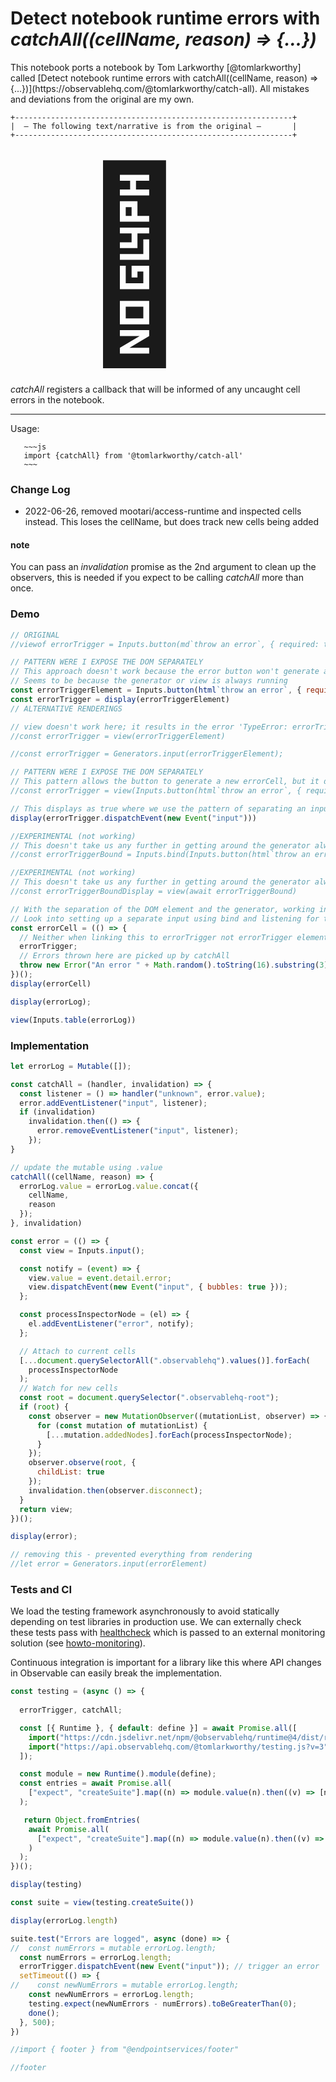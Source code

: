 # Detect notebook runtime errors with *catchAll((cellName, reason) => {...})*


<div class="tip">
This notebook ports a notebook by Tom Larkworthy [@tomlarkworthy] called [Detect notebook runtime errors with catchAll((cellName, reason) => {...})](https://observablehq.com/@tomlarkworthy/catch-all).  All mistakes and deviations from the original are my own.
</div>

```
+--------------------------------------------------------------+
|  — The following text/narrative is from the original —       |
+--------------------------------------------------------------+
```

<span style="font-size: 300px; padding-left: 100px">🚨</span>

<!--
https://observablehq.com/@tomlarkworthy/catch-all
-->


*catchAll* registers a callback that will be informed of any uncaught cell errors in the notebook. 

---
Usage:

```
   ~~~js
   import {catchAll} from '@tomlarkworthy/catch-all'
   ~~~
```

### Change Log

- 2022-06-26, removed mootari/access-runtime and inspected cells instead. This loses the cellName, but does track new cells being added
  

#### note

You can pass an *invalidation* promise as the 2nd argument to clean up the observers, this is needed if you expect to be calling *catchAll* more than once.

### Demo

<!--
// FIGURE OUT HOW TO LINK TO MUTABLE SO THAT ITS VALUE CHANGES
// const errorTriggerEl = Mutable(null);
-->

```js echo
// ORIGINAL
//viewof errorTrigger = Inputs.button(md`throw an error`, { required: true })

// PATTERN WERE I EXPOSE THE DOM SEPARATELY
// This approach doesn't work because the error button won't generate a new error
// Seems to be because the generator or view is always running
const errorTriggerElement = Inputs.button(html`throw an error`, { required: true });
const errorTrigger = display(errorTriggerElement)
// ALTERNATIVE RENDERINGS

// view doesn't work here; it results in the error 'TypeError: errorTrigger.dispatchEvent is not a function'
//const errorTrigger = view(errorTriggerElement)

//const errorTrigger = Generators.input(errorTriggerElement);

// PATTERN WERE I EXPOSE THE DOM SEPARATELY
// This pattern allows the button to generate a new errorCell, but it doesn't expose the DOM so I can't add and event listener or a dispatch event.
//const errorTrigger = view(Inputs.button(html`throw an error`, { required: true }));
```

```js echo
// This displays as true where we use the pattern of separating an input element with DOM from the generator.
display(errorTrigger.dispatchEvent(new Event("input")))
```

```js echo
//EXPERIMENTAL (not working)
// This doesn't take us any further in getting around the generator always running
//const errorTriggerBound = Inputs.bind(Inputs.button(html`throw an error`, { required: true }), errorTriggerElement)
```

```js echo
//EXPERIMENTAL (not working)
// This doesn't take us any further in getting around the generator always running
//const errorTriggerBoundDisplay = view(await errorTriggerBound)
```


```js echo
// With the separation of the DOM element and the generator, working in this cell is tricky.  The Element is not reactive.  The generator always runs.
// Look into setting up a separate input using bind and listening for that.
const errorCell = (() => {
  // Neither when linking this to errorTrigger not errorTrigger element does this work.
  errorTrigger;
  // Errors thrown here are picked up by catchAll
  throw new Error("An error " + Math.random().toString(16).substring(3));
})();
display(errorCell)
```


```js echo
display(errorLog);
```

```js echo
view(Inputs.table(errorLog))
```



### Implementation

```js echo
let errorLog = Mutable([]);

const catchAll = (handler, invalidation) => {
  const listener = () => handler("unknown", error.value);
  error.addEventListener("input", listener);
  if (invalidation)
    invalidation.then(() => {
      error.removeEventListener("input", listener);
    });
}

// update the mutable using .value
catchAll((cellName, reason) => {
  errorLog.value = errorLog.value.concat({
    cellName,
    reason
  });
}, invalidation)
```








```js echo
const error = (() => {
  const view = Inputs.input();

  const notify = (event) => {
    view.value = event.detail.error;
    view.dispatchEvent(new Event("input", { bubbles: true }));
  };

  const processInspectorNode = (el) => {
    el.addEventListener("error", notify);
  };

  // Attach to current cells
  [...document.querySelectorAll(".observablehq").values()].forEach(
    processInspectorNode
  );
  // Watch for new cells
  const root = document.querySelector(".observablehq-root");
  if (root) {
    const observer = new MutationObserver((mutationList, observer) => {
      for (const mutation of mutationList) {
        [...mutation.addedNodes].forEach(processInspectorNode);
      }
    });
    observer.observe(root, {
      childList: true
    });
    invalidation.then(observer.disconnect);
  }
  return view;
})();

display(error);

// removing this - prevented everything from rendering
//let error = Generators.input(errorElement)
```




### Tests and CI

We load the testing framework asynchronously to avoid statically depending on test libraries in production use. We can externally check these tests pass with [healthcheck](https://webcode.run/observablehq.com/@endpointservices/healthcheck?target=%40tomlarkworthy%2Fcatch-all&excludes=errorCell&wait=5) which is passed to an external monitoring solution (see [howto-monitoring](https://observablehq.com/@tomlarkworthy/howto-monitoring)).

Continuous integration is important for a library like this where API changes in Observable can easily break the implementation.

```js echo
const testing = (async () => {
  
  errorTrigger, catchAll;

  const [{ Runtime }, { default: define }] = await Promise.all([
    import("https://cdn.jsdelivr.net/npm/@observablehq/runtime@4/dist/runtime.js"),
    import("https://api.observablehq.com/@tomlarkworthy/testing.js?v=3")
  ]);

  const module = new Runtime().module(define);
  const entries = await Promise.all(
    ["expect", "createSuite"].map((n) => module.value(n).then((v) => [n, v]))
  );

   return Object.fromEntries(
    await Promise.all(
      ["expect", "createSuite"].map((n) => module.value(n).then((v) => [n, v]))
    )
  );
})();
```

```js echo
display(testing)
```

```js echo
const suite = view(testing.createSuite())
```

<!---
Investigate MUTABLE and use of .value
--->

```js
display(errorLog.length)
```

```js echo
suite.test("Errors are logged", async (done) => {
//  const numErrors = mutable errorLog.length;
  const numErrors = errorLog.length;
  errorTrigger.dispatchEvent(new Event("input")); // trigger an error
  setTimeout(() => {
//    const newNumErrors = mutable errorLog.length;
    const newNumErrors = errorLog.length;
    testing.expect(newNumErrors - numErrors).toBeGreaterThan(0);
    done();
  }, 500);
})

```


```js
//import { footer } from "@endpointservices/footer"
```

```js
//footer
```
